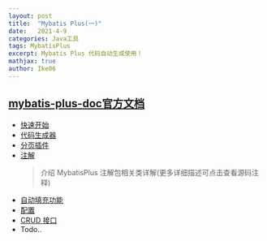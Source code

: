 ```yaml
---
layout: post
title:  "Mybatis Plus(一)"
date:   2021-4-9
categories: Java工具
tags: MybatisPlus
excerpt: Mybatis Plus 代码自动生成使用！
mathjax: true
author: Ike06
---
```


## [mybatis-plus-doc官方文档](https://github.com/baomidou/mybatis-plus-doc/tree/master/guide)
- [快速开始](https://github.com/baomidou/mybatis-plus-doc/blob/master/guide/quick-start.md)
- [代码生成器](https://github.com/baomidou/mybatis-plus-doc/blob/master/guide/generator.md)
- [分页插件](https://github.com/baomidou/mybatis-plus-doc/blob/master/guide/page.md)
- [注解](https://github.com/baomidou/mybatis-plus-doc/blob/master/guide/annotation.md)
    > 介绍 MybatisPlus 注解包相关类详解(更多详细描述可点击查看源码注释)
- [自动填充功能](https://github.com/baomidou/mybatis-plus-doc/blob/master/guide/auto-fill-metainfo.md)
- [配置](https://github.com/baomidou/mybatis-plus-doc/blob/master/guide/config.md)    
- [CRUD 接口](https://github.com/baomidou/mybatis-plus-doc/blob/master/guide/crud-interface.md)
- Todo..